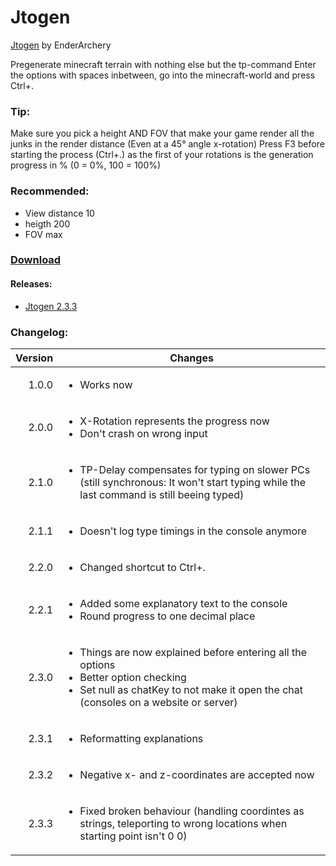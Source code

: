 # Jtogen
[Jtogen](#releases:) by EnderArchery

Pregenerate minecraft terrain with nothing else but the tp-command
Enter the options with spaces inbetween, go into the minecraft-world and press Ctrl+.

### Tip:

 Make sure you pick a height AND FOV that make your game render all the junks in the render distance (Even at a 45° angle x-rotation)
 Press F3 before starting the process (Ctrl+.) as the first of your rotations is the generation progress in % (0 = 0%, 100 = 100%)

### Recommended:

 - View distance 10
 - heigth 200
 - FOV max

### [Download](./Releases/Jtogen.zip)

#### Releases:

 - [Jtogen 2.3.3](./Releases/Jtogen_2.3.3.zip)

### Changelog:

  |Version|Changes|
  |---:|---|
  |1.0.0 |<ul><li>Works now</li></ul>|
  |2.0.0 |<ul><li>X-Rotation represents the progress now</li><li>Don't crash on wrong input</li></ul>|
  |2.1.0 |<ul><li>TP-Delay compensates for typing on slower PCs (still synchronous: It won't start typing while the last command is still beeing typed)</li></ul>|
  |2.1.1 |<ul><li>Doesn't log type timings in the console anymore</li></ul>|
  |2.2.0 |<ul><li>Changed shortcut to Ctrl+.</li></ul>|
  |2.2.1 |<ul><li>Added some explanatory text to the console</li><li>Round progress to one decimal place</li></ul>|
  |2.3.0 |<ul><li>Things are now explained before entering all the options</li><li>Better option checking</li><li>Set null as chatKey to not make it open the chat (consoles on a website or server)</li></ul>|
  |2.3.1 |<ul><li>Reformatting explanations</li></ul>|
  |2.3.2 |<ul><li>Negative x- and z-coordinates are accepted now</li></ul>|
  |2.3.3 |<ul><li>Fixed broken behaviour (handling coordintes as strings, teleporting to wrong locations when starting point isn't 0 0)</li></ul>|
